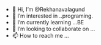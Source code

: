 - 👋 Hi, I’m @Rekhanavalagund
- 👀 I’m interested in ..programing.
- 🌱 I’m currently learning ...BE
- 💞️ I’m looking to collaborate on ...
- 📫 How to reach me ...

<!---
Rekhanavalagund/Rekhanavalagund is a ✨ special ✨ repository because its `README.md` (this file) appears on your GitHub profile.
You can click the Preview link to take a look at your changes.
--->
